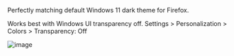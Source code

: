 Perfectly matching default Windows 11 dark theme for Firefox.

Works best with Windows UI transparency off.
Settings > Personalization > Colors > Transparency: Off

![image](https://github.com/gsture/firefox_fluent/assets/31156691/a1fb300e-5ccc-450c-a648-d5d64c305f36)
